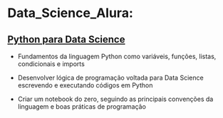 # Data_Science_Alura:

## [Python para Data Science](https://colab.research.google.com/drive/1ZvG4vVo1PLj6kdig0Hv2TQ6W6Ve6fUit#scrollTo=7b2l90yvuBnm)

- Fundamentos da linguagem Python como variáveis, funções, listas, condicionais e imports 

- Desenvolver lógica de programação voltada para Data Science escrevendo e executando códigos em Python  

- Criar um notebook do zero, seguindo as principais convenções da linguagem e boas práticas de programação 
